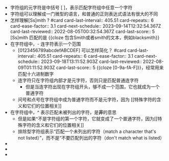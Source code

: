 - 字符组的元字符是中括号 [ ]，表示匹配字符组中任意一个字符
- 字符组可以理解成一门微型的语言，和普通的正则表达式语法有很大的不同
- 怎样理解[Ss]mith ? #card
  card-last-interval:: 405.51
  card-repeats:: 6
  card-ease-factor:: 3.1
  card-next-schedule:: 2023-09-14T12:32:54.367Z
  card-last-reviewed:: 2022-08-05T00:32:54.367Z
  card-last-score:: 5
  [Ss]mith 匹配的是 {{cloze 包含Smith或者smith的文本，例如blacksmith}}
- 在字符组中，- 连字符表示一个范围
	- [0123456789abcdefABCDEF] 可以怎样简化？ #card
	  card-last-interval:: 405.51
	  card-repeats:: 6
	  card-ease-factor:: 3.1
	  card-next-schedule:: 2023-09-18T13:11:52.903Z
	  card-last-reviewed:: 2022-08-09T01:11:52.903Z
	  card-last-score:: 5
	  {{cloze [0-9a-fA-F]}}，经常用来匹配十六进制数字
	- 连字符只在字符组内部才是元字符，否则只是匹配普通连字符
		- 但是当连字符出现在字符组开头，够不成一个范围，它也就成为一个普通字符
	- 问号和点号在字符组中成为普通字符而不是元字符，因为 [[特殊字符的含义和它们的位置相关]]
- 在字符组中，^ 表示匹配未被列出的字符，是**非**的意思
	- 但是如果^不是字符组的第一个字符，它就变成了一个普通字符，因为[[特殊字符的含义和它们的位置相关]]
	- 排除型字符组表示“匹配一个未列出的字符（match a character that's not listed）”，而不是“不要匹配列出的字符（don't match what is listed）
-
-
-